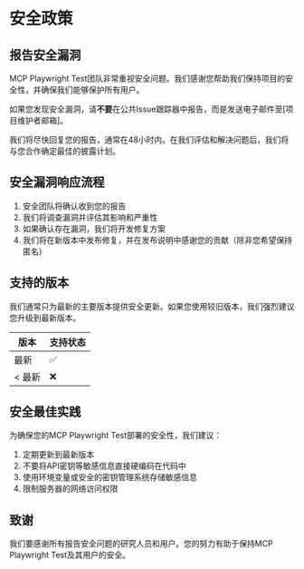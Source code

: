 # 安全政策

## 报告安全漏洞

MCP Playwright Test团队非常重视安全问题。我们感谢您帮助我们保持项目的安全性，并确保我们能够保护所有用户。

如果您发现安全漏洞，请**不要**在公共Issue跟踪器中报告，而是发送电子邮件至[项目维护者邮箱]。

我们将尽快回复您的报告，通常在48小时内。在我们评估和解决问题后，我们将与您合作确定最佳的披露计划。

## 安全漏洞响应流程

1. 安全团队将确认收到您的报告
2. 我们将调查漏洞并评估其影响和严重性
3. 如果确认存在漏洞，我们将开发修复方案
4. 我们将在新版本中发布修复，并在发布说明中感谢您的贡献（除非您希望保持匿名）

## 支持的版本

我们通常只为最新的主要版本提供安全更新。如果您使用较旧版本，我们强烈建议您升级到最新版本。

| 版本 | 支持状态 |
| ---- | -------- |
| 最新 | ✅       |
| < 最新 | ❌      |

## 安全最佳实践

为确保您的MCP Playwright Test部署的安全性，我们建议：

1. 定期更新到最新版本
2. 不要将API密钥等敏感信息直接硬编码在代码中
3. 使用环境变量或安全的密钥管理系统存储敏感信息
4. 限制服务器的网络访问权限

## 致谢

我们要感谢所有报告安全问题的研究人员和用户。您的努力有助于保持MCP Playwright Test及其用户的安全。
